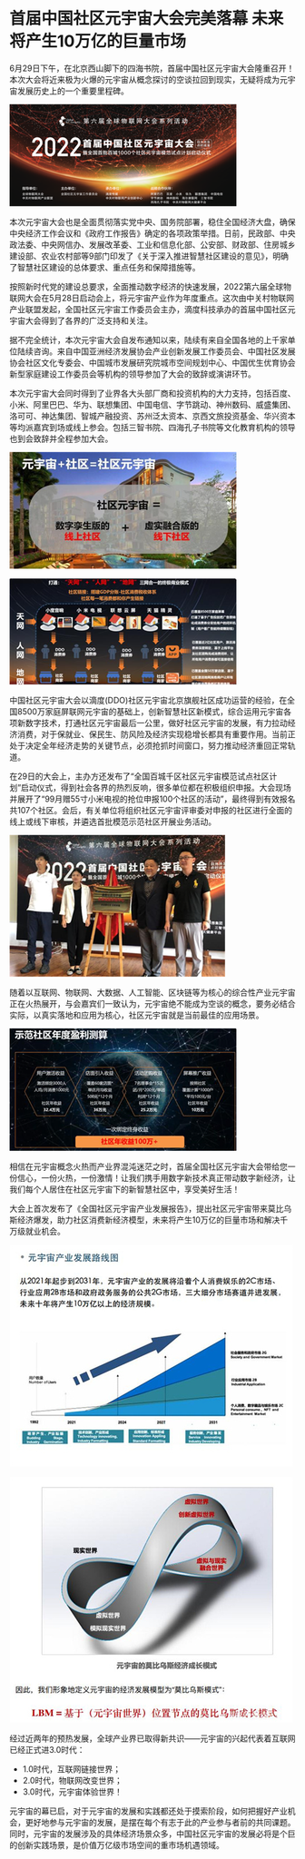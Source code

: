 # 首届中国社区元宇宙大会完美落幕 未来将产生10万亿的巨量市场

6月29日下午，在北京西山脚下的四海书院，首届中国社区元宇宙大会隆重召开！本次大会将近来极为火爆的元宇宙从概念探讨的空谈拉回到现实，无疑将成为元宇宙发展历史上的一个重要里程碑。


![配图一](20220701141742.png)

本次元宇宙大会也是全面贯彻落实党中央、国务院部署，稳住全国经济大盘，确保中央经济工作会议和《政府工作报告》确定的各项政策举措。日前，民政部、中央政法委、中央网信办、发展改革委、工业和信息化部、公安部、财政部、住房城乡建设部、农业农村部等9部门印发了《关于深入推进智慧社区建设的意见》，明确了智慧社区建设的总体要求、重点任务和保障措施等。

按照新时代党的建设总要求，全面推动数字经济的快速发展，2022第六届全球物联网大会在5月28日启动会上，将元宇宙产业作为年度重点。这次由中关村物联网产业联盟发起，全国社区元宇宙工作委员会主办，滴度科技承办的首届中国社区元宇宙大会得到了各界的广泛支持和关注。

据不完全统计，本次元宇宙大会自发布通知以来，陆续有来自全国各地的上千家单位陆续咨询。来自中国亚洲经济发展协会产业创新发展工作委员会、中国社区发展协会社区文化专委会、中国城市发展研究院城市空间规划中心、中国优生优育协会新型家庭建设工作委员会等机构的领导参加了大会的致辞或演讲环节。

本次元宇宙大会同时得到了业界各大头部厂商和投资机构的大力支持，包括百度、小米、阿里巴巴、华为、联想集团、中国电信、字节跳动、神州数码、威盛集团、洛可可、神达集团、智城产融投资、苏州泛太资本、京西文旅投资基金、华兴资本等均派嘉宾到场或线上参会。包括三智书院、四海孔子书院等文化教育机构的领导也到会致辞并全程参加大会。

![配图一](20220701141810.png)

![配图一](0220701141827.png)

中国社区元宇宙大会以滴度(DDO)社区元宇宙北京旗舰社区成功运营的经验，在全国8500万家庭屏联网元宇宙的基础上，创新智慧社区新模式，综合运用元宇宙各项新数字技术，打通社区元宇宙最后一公里，做好社区元宇宙的发展，有力拉动经济消费，对于保就业、保民生、防风险及经济实现稳增长都具有重要作用。当前正处于决定全年经济走势的关键节点，必须抢抓时间窗口，努力推动经济重回正常轨道。

在29日的大会上，主办方还发布了“全国百城千区社区元宇宙模范试点社区计划”启动仪式，得到社会各界的热烈反响，很多单位都在积极组织申报。大会现场并展开了“99月赠55寸小米电视的抢位申报100个社区的活动”，最终得到有效报名共107个社区。会后，有关单位将组织社区元宇宙评审委对申报的社区进行全面的线上或线下审核，并遴选首批模范示范社区开展业务活动。

![配图一](20220701141840.png)

随着以互联网、物联网、大数据、人工智能、区块链等为核心的综合性产业元宇宙正在火热展开，与会嘉宾们一致认为，元宇宙绝不能成为空谈的概念，要务必结合实际，以真实落地和应用为核心，社区元宇宙就是当前最佳的应用场景。


![配图一](0220701141906.png)

相信在元宇宙概念火热而产业界混沌迷茫之时，首届全国社区元宇宙大会带给您一份信心，一份火热，一份激情！让我们携手用数字新技术真正带动数字新经济，让我们每个人居住在社区元宇宙下的新智慧社区中，享受美好生活！

大会上首次发布了《全国社区元宇宙产业发展报告》，提出社区元宇宙带来莫比乌斯经济爆发，助力社区消费新经济模型，未来将产生10万亿的巨量市场和解决千万级就业机会。

![配图一](f3d3572c11dfa9ec886c6a8eef116609908fc130.jpg)

![配图一](4afbfbedab64034fea09c5370f02e83b0b551d02.jpg)

经过近两年的预热发展，全球产业界已取得新共识——元宇宙的兴起代表着互联网已经正式进3.0时代：

- 1.0时代，互联网链接世界；
- 2.0时代，物联网改变世界；
- 3.0时代，元宇宙体验世界！

元宇宙的幕已启，对于元宇宙的发展和实践都还处于摸索阶段，如何把握好产业机会，更好地参与元宇宙的发展，是摆在每个有志于此的产业参与者前的共同课题。同时，元宇宙的发展涉及的具体经济场景众多，中国社区元宇宙的发展必将是个巨的创新实践场景，是价值万亿级市场空间的重市场机遇领域。
